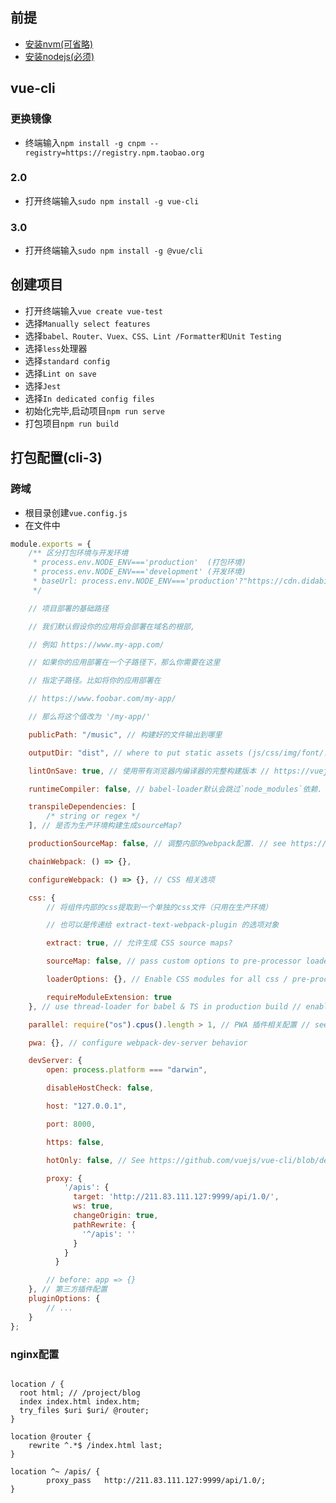 ## 前提

- [安装nvm(可省略)](安装nvm.md)
- [安装nodejs(必须)](安装nodejs.md)



## vue-cli

### 更换镜像

- 终端输入`npm install -g cnpm --registry=https://registry.npm.taobao.org`

### 2.0

- 打开终端输入`sudo npm install -g vue-cli`

### 3.0

- 打开终端输入`sudo npm install -g @vue/cli`



## 创建项目

- 打开终端输入`vue create vue-test`
- 选择`Manually select features`
- 选择`babel、Router、Vuex、CSS、Lint /Formatter和Unit Testing`
- 选择`less`处理器
- 选择`standard config`
- 选择`Lint on save`
- 选择`Jest`
- 选择`In dedicated config files`
- 初始化完毕,启动项目`npm run serve`
- 打包项目`npm run build`


## 打包配置(cli-3)

### 跨域

- 根目录创建`vue.config.js`
- 在文件中

```js
module.exports = {
    /** 区分打包环境与开发环境
     * process.env.NODE_ENV==='production'  (打包环境)
     * process.env.NODE_ENV==='development' (开发环境)
     * baseUrl: process.env.NODE_ENV==='production'?"https://cdn.didabisai.com/front/":'front/',
     */

    // 项目部署的基础路径

    // 我们默认假设你的应用将会部署在域名的根部,

    // 例如 https://www.my-app.com/

    // 如果你的应用部署在一个子路径下，那么你需要在这里

    // 指定子路径。比如将你的应用部署在

    // https://www.foobar.com/my-app/

    // 那么将这个值改为 '/my-app/'

    publicPath: "/music", // 构建好的文件输出到哪里

    outputDir: "dist", // where to put static assets (js/css/img/font/...) // 是否在保存时使用‘eslint-loader’进行检查 // 有效值: true | false | 'error' // 当设置为‘error’时，检查出的错误会触发编译失败

    lintOnSave: true, // 使用带有浏览器内编译器的完整构建版本 // https://vuejs.org/v2/guide/installation.html#Runtime-Compiler-vs-Runtime-only

    runtimeCompiler: false, // babel-loader默认会跳过`node_modules`依赖. // 通过这个选项可以显示转译一个依赖

    transpileDependencies: [
        /* string or regex */
    ], // 是否为生产环境构建生成sourceMap?

    productionSourceMap: false, // 调整内部的webpack配置. // see https://github.com/vuejs/vue-cli/blob/dev/docs/webpack.md

    chainWebpack: () => {},

    configureWebpack: () => {}, // CSS 相关选项

    css: {
        // 将组件内部的css提取到一个单独的css文件（只用在生产环境）

        // 也可以是传递给 extract-text-webpack-plugin 的选项对象

        extract: true, // 允许生成 CSS source maps?

        sourceMap: false, // pass custom options to pre-processor loaders. e.g. to pass options to // sass-loader, use { sass: { ... } }

        loaderOptions: {}, // Enable CSS modules for all css / pre-processor files. // This option does not affect *.vue files.

        requireModuleExtension: true
    }, // use thread-loader for babel & TS in production build // enabled by default if the machine has more than 1 cores

    parallel: require("os").cpus().length > 1, // PWA 插件相关配置 // see https://github.com/vuejs/vue-cli/tree/dev/packages/%40vue/cli-plugin-pwa

    pwa: {}, // configure webpack-dev-server behavior

    devServer: {
        open: process.platform === "darwin",

        disableHostCheck: false,

        host: "127.0.0.1",

        port: 8000,

        https: false,

        hotOnly: false, // See https://github.com/vuejs/vue-cli/blob/dev/docs/cli-service.md#configuring-proxy

        proxy: {
            '/apis': {
              target: 'http://211.83.111.127:9999/api/1.0/',
              ws: true,
              changeOrigin: true,
              pathRewrite: {
                '^/apis': ''
              }
            }
          }

        // before: app => {}
    }, // 第三方插件配置
    pluginOptions: {
        // ...
    }
};
```

### nginx配置

```nginx

location / {
  root html; // /project/blog
  index index.html index.htm;
  try_files $uri $uri/ @router;
}

location @router {
    rewrite ^.*$ /index.html last;
}

location ^~ /apis/ {
        proxy_pass   http://211.83.111.127:9999/api/1.0/;
}
```